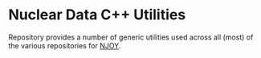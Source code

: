 # Nuclear Data C++ Utilities
Repository provides a number of generic utilities used across all (most) of the various repositories for [NJOY](http://njoy.lanl.gov).
